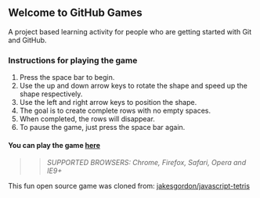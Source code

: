 ## Welcome to GitHub Games

A project based learning activity for people who are getting started with Git and GitHub.

### Instructions for playing the game

1. Press the space bar to begin.
2. Use the up and down arrow keys to rotate the shape and speed up the shape respectively.
3. Use the left and right arrow keys to position the shape.
4. The goal is to create complete rows with no empty spaces.
5. When completed, the rows will disappear.
6. To pause the game, just press the space bar again.

#### You can play the game [here](https://Bryan-Hoang.github.io/github-games/)

>> _*SUPPORTED BROWSERS*: Chrome, Firefox, Safari, Opera and IE9+_

This fun open source game was cloned from: [jakesgordon/javascript-tetris](https://github.com/jakesgordon/javascript-tetris)
